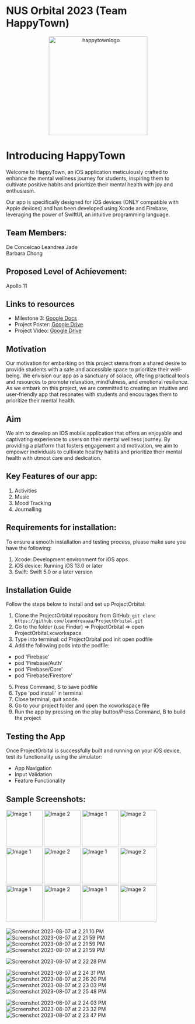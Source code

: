 <h1>NUS Orbital 2023 (Team HappyTown)</h1>
</div>

<div align="center">
    <img width="270" alt="happytownlogo" src="https://github.com/leandreaaaa/ProjectOrbital/assets/122248665/8b8c4dcc-c649-4ab8-8e0a-bec9cdfda56b">
</div>

# Introducing HappyTown
Welcome to HappyTown, an iOS application meticulously crafted to enhance the mental wellness journey for students, inspiring them to cultivate positive habits and prioritize their mental health with joy and enthusiasm. 

Our app is specifically designed for iOS devices (ONLY compatible with Apple devices) and has been developed using Xcode and Firebase, leveraging the power of SwiftUI, an intuitive programming language.

## Team Members:   
De Conceicao Leandrea Jade  
Barbara Chong

## Proposed Level of Achievement: 
Apollo 11

## Links to resources
- Milestone 3: [Google Docs](https://docs.google.com/document/d/1jcKI_sMhuZCCF0r06glqSu3sAmZaY6Wu8afR5ReSeZM/edit?usp=sharing)
- Project Poster: [Google Drive](https://drive.google.com/file/d/1ewSx5bm0Rf-VnOviT4PpCfW57PpiC9QC/view?usp=sharing)
- Project Video: [Google Drive](https://drive.google.com/file/d/1Qr9Syn0WBYGG-vbPjjuqn1vM-sXGRCON/view?usp=sharing)

## Motivation
Our motivation for embarking on this project stems from a shared desire to provide students with a safe and accessible space to prioritize their well-being. We envision our app as a sanctuary of solace, offering practical tools and resources to promote relaxation, mindfulness, and emotional resilience. As we embark on this project, we are committed to creating an intuitive and user-friendly app that resonates with students and encourages them to prioritize their mental health. 

## Aim
We aim to develop an IOS mobile application that offers an enjoyable and captivating experience to users on their mental wellness journey. By providing a platform that fosters engagement and motivation, we aim to empower individuals to cultivate healthy habits and prioritize their mental health with utmost care and dedication.

## Key Features of our app:
1. Activities
2. Music
3. Mood Tracking
4. Journalling

## Requirements for installation:
To ensure a smooth installation and testing process, please make sure you have the following:

1. Xcode: Development environment for iOS apps
2. iOS device: Running iOS 13.0 or later
3. Swift: Swift 5.0 or a later version

## Installation Guide
Follow the steps below to install and set up ProjectOrbital:

1. Clone the ProjectOrbital repository from GitHub: `git clone https://github.com/leandreaaaa/ProjectOrbital.git`
2. Go to the folder (use Finder) => ProjectOrbital => open ProjectOrbital.xcworkspace
3. Type into terminal:
cd ProjectOrbital
pod init
open podfile
4. Add the following pods into the podfile:
- pod 'Firebase'
- pod 'Firebase/Auth'
- pod 'Firebase/Core'
- pod 'Firebase/Firestore'
5. Press Command, S to save podfile
6. Type 'pod install' in terminal
7. Close terminal, quit xcode.
8. Go to your project folder and open the xcworkspace file
9. Run the app by pressing on the play button/Press Command, B to build the project

## Testing the App
Once ProjectOrbital is successfully built and running on your iOS device, test its functionality using the simulator:

- App Navigation
- Input Validation
- Feature Functionality
  
## Sample Screenshots:
<img src="https://github.com/leandreaaaa/ProjectOrbital/raw/main/assets/122248665/5cf0ed44-9f67-4b71-99fd-d6bd7a8be91d.png" alt="Image 1" width="100">
<img src="https://github.com/leandreaaaa/ProjectOrbital/raw/main/assets/122248665/9dee2f72-c476-48fb-882d-6c94f20b2a20.png" alt="Image 2" width="100">
<img src="https://github.com/leandreaaaa/ProjectOrbital/raw/main/assets/122248665/5cf0ed44-9f67-4b71-99fd-d6bd7a8be91d.png" alt="Image 1" width="100">
<img src="https://github.com/leandreaaaa/ProjectOrbital/raw/main/assets/122248665/9dee2f72-c476-48fb-882d-6c94f20b2a20.png" alt="Image 2" width="100">
<img src="https://github.com/leandreaaaa/ProjectOrbital/raw/main/assets/122248665/5cf0ed44-9f67-4b71-99fd-d6bd7a8be91d.png" alt="Image 1" width="100">
<img src="https://github.com/leandreaaaa/ProjectOrbital/raw/main/assets/122248665/9dee2f72-c476-48fb-882d-6c94f20b2a20.png" alt="Image 2" width="100">
<img src="https://github.com/leandreaaaa/ProjectOrbital/raw/main/assets/122248665/5cf0ed44-9f67-4b71-99fd-d6bd7a8be91d.png" alt="Image 1" width="100">
<img src="https://github.com/leandreaaaa/ProjectOrbital/raw/main/assets/122248665/9dee2f72-c476-48fb-882d-6c94f20b2a20.png" alt="Image 2" width="100">
<img src="https://github.com/leandreaaaa/ProjectOrbital/raw/main/assets/122248665/5cf0ed44-9f67-4b71-99fd-d6bd7a8be91d.png" alt="Image 1" width="100">
<img src="https://github.com/leandreaaaa/ProjectOrbital/raw/main/assets/122248665/9dee2f72-c476-48fb-882d-6c94f20b2a20.png" alt="Image 2" width="100">
<img src="https://github.com/leandreaaaa/ProjectOrbital/raw/main/assets/122248665/5cf0ed44-9f67-4b71-99fd-d6bd7a8be91d.png" alt="Image 1" width="100">
<img src="https://github.com/leandreaaaa/ProjectOrbital/raw/main/assets/122248665/9dee2f72-c476-48fb-882d-6c94f20b2a20.png" alt="Image 2" width="100">

![Screenshot 2023-08-07 at 2 21 10 PM](https://github.com/leandreaaaa/ProjectOrbital/assets/122248665/5cf0ed44-9f67-4b71-99fd-d6bd7a8be91d)
![Screenshot 2023-08-07 at 2 21 59 PM](https://github.com/leandreaaaa/ProjectOrbital/assets/122248665/9dee2f72-c476-48fb-882d-6c94f20b2a20)
![Screenshot 2023-08-07 at 2 21 59 PM](https://github.com/leandreaaaa/ProjectOrbital/assets/122248665/c17f119a-7744-42d3-9f18-4a18c940a64c)
![Screenshot 2023-08-07 at 2 21 59 PM](https://github.com/leandreaaaa/ProjectOrbital/assets/122248665/56b1e5e7-b67f-495e-8cb3-6a6f69759af4)

![Screenshot 2023-08-07 at 2 22 28 PM](https://github.com/leandreaaaa/ProjectOrbital/assets/122248665/bf9afe55-08d8-44c9-a957-b84a0a4b49ea)

![Screenshot 2023-08-07 at 2 24 31 PM](https://github.com/leandreaaaa/ProjectOrbital/assets/122248665/729bb792-7eb9-452f-853c-56cace5ec8f7)
![Screenshot 2023-08-07 at 2 26 20 PM](https://github.com/leandreaaaa/ProjectOrbital/assets/122248665/7dd6cccb-7438-4253-8fea-20fcc616c371)
![Screenshot 2023-08-07 at 2 23 03 PM](https://github.com/leandreaaaa/ProjectOrbital/assets/122248665/e5d414fc-f319-40ff-9b34-09bbfdf1aaec)
![Screenshot 2023-08-07 at 2 25 48 PM](https://github.com/leandreaaaa/ProjectOrbital/assets/122248665/e16d9c29-9a64-4790-8ab2-497626f0b455)

![Screenshot 2023-08-07 at 2 24 03 PM](https://github.com/leandreaaaa/ProjectOrbital/assets/122248665/58ea525f-1b39-470f-a5e1-a60ac52a8362)
![Screenshot 2023-08-07 at 2 23 32 PM](https://github.com/leandreaaaa/ProjectOrbital/assets/122248665/6bc4abc1-3d1a-4d5c-8704-09e76a8c8e3d)
![Screenshot 2023-08-07 at 2 23 47 PM](https://github.com/leandreaaaa/ProjectOrbital/assets/122248665/ee07dec4-bada-46fd-be94-f2c97bdb6f56)
